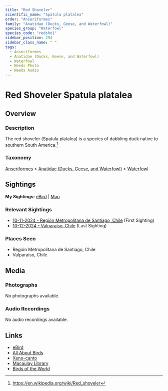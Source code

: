 ```yaml
---
title: "Red Shoveler"
scientific_name: "Spatula platalea"
order: "Anseriformes"
family: "Anatidae (Ducks, Geese, and Waterfowl)"
species_group: "Waterfowl"
species_code: "redsho1"
sidebar_position: 294
sidebar_class_name: " "
tags: 
  - Anseriformes
  - Anatidae (Ducks, Geese, and Waterfowl)
  - Waterfowl
  - Needs Photo
  - Needs Audio
---
```


# Red Shoveler <span className='sci_name'>Spatula platalea</span>

## Overview

### Description
The red shoveler (Spatula platalea) is a species of dabbling duck native to southern South America.[^1]

[^1]: https://en.wikipedia.org/wiki/Red_shoveler

### Taxonomy
[Anseriformes](/tags/anseriformes) > [Anatidae (Ducks, Geese, and Waterfowl)](/tags/anatidae-ducks-geese-and-waterfowl) > [Waterfowl](/tags/waterfowl)


## Sightings

**My Sightings:** [eBird](https://ebird.org/lifelist?r=world&time=life&spp=redsho1) | [Map](/map?species_code=redsho1)

### Relevant Sightings

* [10-11-2024 - Región Metropolitana de Santiago, Chile](https://ebird.org/checklist/S198398135) (First Sighting)
* [10-12-2024 - Valparaíso, Chile](https://ebird.org/checklist/S198994232) (Last Sighting)

### Places Seen

* Región Metropolitana de Santiago, Chile
* Valparaíso, Chile



## Media
### Photographs
No photographs available.

### Audio Recordings
No audio recordings available.

## Links
* [eBird](https://ebird.org/species/redsho1) 
* [All About Birds](https://www.allaboutbirds.org/guide/redsho1) 
* [Xeno-canto](https://www.xeno-canto.org/species/spatula-platalea) 
* [Macaulay Library](https://search.macaulaylibrary.org/catalog?taxonCode=redsho1&sort=rating_rank_desc)
* [Birds of the World](https://birdsoftheworld.org/bow/species/redsho1)
